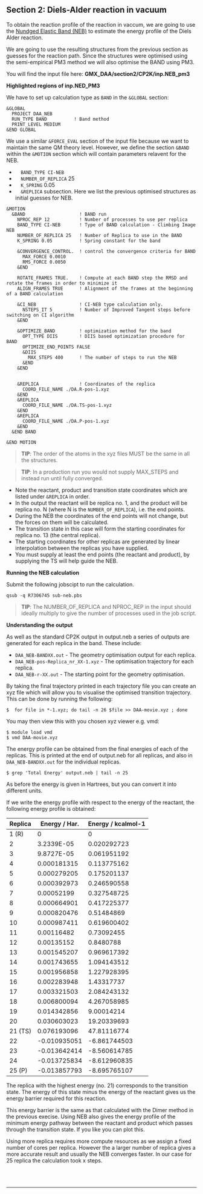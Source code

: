 ## Section 2: Diels-Alder reaction in vacuum

To obtain the reaction profile of the reaction in vaccum, we are going to use the [Nundged Elastic Band (NEB)](https://theory.cm.utexas.edu/henkelman/pubs/jonsson98_385.pdf) to estimate the energy profile of the Diels Alder reaction. 

We are going to use the resulting structures from the previous section as guesses for the reaction path. Since the structures were optimised using the semi-empirical PM3 method we will also optimise the BAND using PM3. 

You will find the input file here: **GMX_DAA/section2/CP2K/inp.NEB_pm3**

**Highlighted regions of inp.NED_PM3**

We have to set up calculation type as `BAND` in the `&GLOBAL` section:

```
&GLOBAL
  PROJECT DAA_NEB
  RUN_TYPE BAND          ! Band method
  PRINT_LEVEL MEDIUM
&END GLOBAL
```

We use a similar `&FORCE_EVAL` section of the input file because we want to maintain the same QM theory level.
However, we define the section `&BAND` within the `&MOTION` section which will contain parameters relavent for the NEB. 

- `  BAND_TYPE CI-NEB`
- `  NUMBER_OF_REPLICA` 25
- `  K_SPRING` 0.05
- `  &REPLICA` subsection. Here we list the previous optimised structures as initial guesses for NEB.


```
&MOTION
  &BAND                    ! BAND run
    NPROC_REP 12           ! Number of processes to use per replica
    BAND_TYPE CI-NEB       ! Type of BAND calculation - Climbing Image NEB
    NUMBER_OF_REPLICA 25   ! Number of Replica to use in the BAND
    K_SPRING 0.05          ! Spring constant for the band
    
    &CONVERGENCE_CONTROL.  ! control the convergence criteria for BAND
      MAX_FORCE 0.0010
      RMS_FORCE 0.0050
    &END
    
    ROTATE_FRAMES TRUE.    ! Compute at each BAND step the RMSD and rotate the frames in order to minimize it
    ALIGN_FRAMES TRUE      ! Alignment of the frames at the beginning of a BAND calculation
    
    &CI_NEB                ! CI-NEB type calculation only.
      NSTEPS_IT 5          ! Number of Improved Tangent steps before switching on CI algorithm
    &END
    
    &OPTIMIZE_BAND         ! optimization method for the band 
      OPT_TYPE DIIS        ! DIIS based optimization procedure for BAND
      OPTIMIZE_END_POINTS FALSE
      &DIIS
        MAX_STEPS 400      ! The number of steps to run the NEB
      &END
    &END


    &REPLICA               ! Coordinates of the replica
      COORD_FILE_NAME ./DA.R-pos-1.xyz
    &END
    &REPLICA
      COORD_FILE_NAME ./DA.TS-pos-1.xyz
    &END
    &REPLICA
      COORD_FILE_NAME ./DA.P-pos-1.xyz
    &END
  &END BAND

&END MOTION
```

> **TIP**: The order of the atoms in the xyz files MUST be the same in all the structures. 

> **TIP**: In a production run you would not supply MAX_STEPS and instead run until fully converged.

- Note the reactant, product and transition state coordinates which are listed under `&REPLICA` in order. 
- In the output the reactant will be replica no. 1, and the product will be replica no. N (where N is the `NUMBER_OF_REPLICA`), i.e. the end points. 
- During the NEB the coordinates of the end points will not change, but the forces on them will be calculated.
- The transition state in this case will form the starting coordinates for replica no. 13 (the central replica).
- The starting coordinates for other replicas are generated by linear interpolation between the replicas you have supplied.
- You must supply at least the end points (the reactant and product), by supplying the TS will help guide the NEB.

**Running the NEB calculation**

Submit the following jobscipt to run the calculation.

```
qsub -q R7306745 sub-neb.pbs
```

> **TIP**: The NUMBER_OF_REPLICA and NPROC_REP in the input should ideally multiply to give the number of processes used in the job script.


**Understanding the output**


As well as the standard CP2K output in output.neb a series of outputs are generated for each replica in the band. These include:

- ``DAA_NEB-BANDXX.out`` - The geometry optimisation output for each replica.
- ``DAA_NEB-pos-Replica_nr_XX-1.xyz`` - The optimisation trajectory for each replica.
- ``DAA_NEB-r-XX.out`` - The starting point for the geometry optimisation.

By taking the final trajectory printed in each trajectory 
file  you can create an xyz file which will allow you to visualise the optimised transition trajectory.
This can be done by running the following:

```
$  for file in *-1.xyz; do tail -n 26 $file >> DAA-movie.xyz ; done
```
You may then view this with you chosen xyz viewer e.g. vmd:

```
$ module load vmd
$ vmd DAA-movie.xyz
```
The energy profile can be obtained from the final energies of each of the replicas.
This is printed at the end of output.neb for all replicas, and also in ``DAA_NEB-BANDXX.out`` for the individual replicas.

```
$ grep 'Total Energy' output.neb | tail -n 25
```

As before the energy is given in Hartrees, but you can convert it into different units.

If we write the energy profile with respect to the energy of the reactant, the following energy profile is obtained:



Replica  |  Energy / Har. | Energy / kcalmol-1
------------ | ------------- | ----------
1 (R)	|	0	|	0
2	|	3.2339E-05	|	0.020292723
3	|	9.8727E-05	|	0.061951192
4	|	0.000181315	|	0.113775162
5	|	0.000279205	|	0.175201137
6	|	0.000392973	|	0.246590558
7	|	0.00052199	|	0.327548725
8	|	0.000664901	|	0.417225377
9	|	0.000820476	|	0.51484869
10	|	0.000987411	|	0.619600402
11	|	0.00116482	|	0.73092455
12	|	0.00135152	|	0.8480788
13	|	0.001545207	|	0.969617392
14	|	0.001743655	|	1.094143512
15	|	0.001956858	|	1.227928395
16	|	0.002283948	|	1.43317737
17	|	0.003321503	|	2.084243132
18	|	0.006800094	|	4.267058985
19	|	0.014342856	|	9.00014214
20	|	0.030603023	|	19.20339693
21 (TS)	|	0.076193096	|	47.81116774
22	|	-0.010935051	|	-6.861744503
23	|	-0.013642414	|	-8.560614785
24	|	-0.013725834	|	-8.612960835
25 (P)	|	-0.013857793	|	-8.695765107


The replica with the highest energy (no. 21) corresponds to the transition state.
The energy of this state minus the energy of the reactant gives us the energy barrier
required for this reaction.

This energy barrier is the same as that calculated with the Dimer method in the previous execise.
Using NEB also gives the energy profile of the minimum energy pathway between the
reactant and product which passes through the transition state. If you like you
can plot this.

Using more replica requires more compute resources as we assign a fixed number of cores per replica.
However the a larger number of replica gives a more accurate result and usually the NEB
converges faster. In our case for 25 replica the calculation took x steps.




<br/><br/>

---